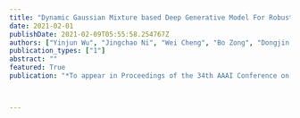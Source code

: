 ```yaml
---
title: "Dynamic Gaussian Mixture based Deep Generative Model For Robust Forecasting on Sparse Multivariate Time Series"
date: 2021-02-01
publishDate: 2021-02-09T05:55:58.254767Z
authors: ["Yinjun Wu", "Jingchao Ni", "Wei Cheng", "Bo Zong", "Dongjin Song", "Zhengzhang Chen", "Yanchi Liu", "Xuchao Zhang", "Haifeng Chen", "Susan Davidson"]
publication_types: ["1"]
abstract: ""
featured: True
publication: "*To appear in Proceedings of the 34th AAAI Conference on Advance of Artificial Intelligence (AAAI)*"



---
```

